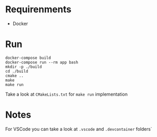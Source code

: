 # Requirenments 
  - Docker
# Run
```
docker-compose build
docker-compose run --rm app bash
mkdir -p ./build
cd ./build
cmake ..
make 
make run
```

Take a look at `CMakeLists.txt` for `make run` implementation

# Notes 

For VSCode you can take a look at `.vscode` and `.devcontainer` folders`